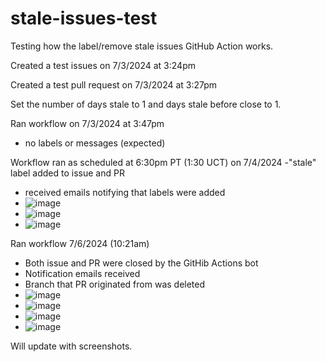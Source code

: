 # stale-issues-test

Testing how the label/remove stale issues GitHub Action works.

Created a test issues on 7/3/2024 at 3:24pm 

Created a test pull request on 7/3/2024 at 3:27pm

Set the number of days stale to 1 and days stale before close to 1.

Ran workflow on 7/3/2024 at 3:47pm 
- no labels or messages (expected)

Workflow ran as scheduled at 6:30pm PT (1:30 UCT) on 7/4/2024
-"stale" label added to issue and PR
- received emails notifying that labels were added
- ![image](https://github.com/liteWilliamDeForest/stale-issues-test/assets/173209408/470d176b-189d-4002-83d1-c77eade27ec8)
- ![image](https://github.com/liteWilliamDeForest/stale-issues-test/assets/173209408/e9a593a5-2600-4218-b892-50d7ed2df990)
- ![image](https://github.com/liteWilliamDeForest/stale-issues-test/assets/173209408/3dbc147b-4be9-4777-b0da-4aaece38ad03)


Ran workflow 7/6/2024 (10:21am)
- Both issue and PR were closed by the GitHib Actions bot
- Notification emails received
- Branch that PR originated from was deleted
- ![image](https://github.com/liteWilliamDeForest/stale-issues-test/assets/173209408/3c201af2-841d-43b6-8b6c-80c21895270e)
- ![image](https://github.com/liteWilliamDeForest/stale-issues-test/assets/173209408/a574d5d8-8046-404e-9554-03ab9aab68f4)
- ![image](https://github.com/liteWilliamDeForest/stale-issues-test/assets/173209408/8486074d-0334-45d4-a51b-ca42217c1e67)
- ![image](https://github.com/liteWilliamDeForest/stale-issues-test/assets/173209408/0df11d96-19d5-47ec-86a5-ca2008d99ffa)





Will update with screenshots.
